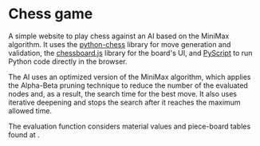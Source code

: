 # Chess game

A simple website to play chess against an AI based on the MiniMax algorithm. It uses the [python-chess](https://python-chess.readthedocs.io/en/latest/) library for move generation and validation, the [chessboard.js](https://chessboardjs.com/) library for the board's UI, and [PyScript](https://pyscript.net/) to run Python code directly in the browser.

The AI uses an optimized version of the MiniMax algorithm, which applies the Alpha-Beta pruning technique to reduce the number of the evaluated nodes and, as a result, the search time for the best move. It also uses iterative deepening and stops the search after it reaches the maximum allowed time.

The evaluation function considers material values and piece-board tables found at [](https://www.chessprogramming.org/Simplified_Evaluation_Function).
